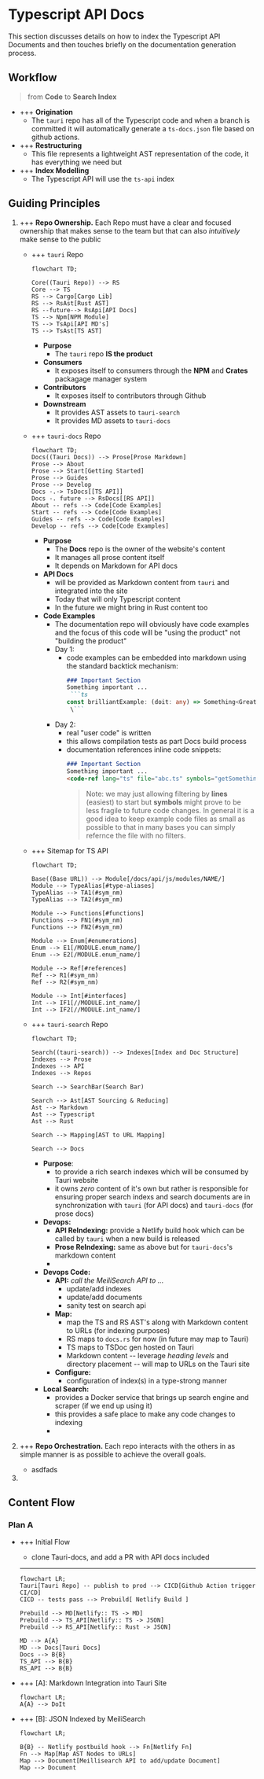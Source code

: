 # Typescript API Docs

This section discusses details on how to index the Typescript API Documents and then touches briefly on the documentation generation process.

## Workflow 
> from **Code** to **Search Index**

- +++ **Origination**
  - The `tauri` repo has all of the Typescript code and when a branch is committed it will automatically generate a `ts-docs.json` file based on github actions.
- +++ **Restructuring**
  - This file represents a lightweight AST representation of the code, it has everything we need but
- +++ **Index Modelling**
  - The Typescript API will use the `ts-api` index



## Guiding Principles

1. +++ **Repo Ownership.** Each Repo must have a clear and focused ownership that makes sense to the team but that can also _intuitively_ make sense to the public

    - +++ `tauri` Repo
         ```mermaid
        flowchart TD;
    
        Core((Tauri Repo)) --> RS
        Core --> TS
        RS --> Cargo[Cargo Lib]
        RS --> RsAst[Rust AST]
        RS --future--> RsApi[API Docs]
        TS --> Npm[NPM Module]
        TS --> TsApi[API MD's]
        TS --> TsAst[TS AST]
        ```
      - **Purpose**
        - The `tauri` repo **IS the product**
      - **Consumers**
        - It exposes itself to consumers through the **NPM** and **Crates** packagage manager system
      - **Contributors**
        - It exposes itself to contributors through Github
      - **Downstream**
        - It provides AST assets to `tauri-search`
        - It provides MD assets to `tauri-docs`
  
    - +++ `tauri-docs` Repo
        ```mermaid
        flowchart TD;
        Docs((Tauri Docs)) --> Prose[Prose Markdown]
        Prose --> About
        Prose --> Start[Getting Started]
        Prose --> Guides
        Prose --> Develop
        Docs -.-> TsDocs[[TS API]]
        Docs -. future --> RsDocs[[RS API]]
        About -- refs --> Code[Code Examples]
        Start -- refs --> Code[Code Examples]
        Guides -- refs --> Code[Code Examples]
        Develop -- refs --> Code[Code Examples]
        ```

      - **Purpose**
        - The **Docs** repo is the owner of the website's content
        - It manages all prose content itself
        - It depends on Markdown for API docs
      - **API Docs** 
        - will be provided as Markdown content from `tauri` and integrated into the site
        - Today that will only Typescript content
        - In the future we might bring in Rust content too
      - **Code Examples**
        - The documentation repo will obviously have code examples and the focus of this code will be "using the product" not "building the product"
        - Day 1:
          - code examples can be embedded into markdown using the standard backtick mechanism:
            ```md
            ### Important Section
            Something important ...
             ```ts
            const brilliantExample: (doit: any) => Something<Great> = ...;
             \```
            ```
        - Day 2:
          - real "user code" is written
          - this allows compilation tests as part Docs build process
          - documentation references inline code snippets:
            ```md
            ### Important Section
            Something important ...
            <code-ref lang="ts" file="abc.ts" symbols="getSomething,IGetSomething" />
            ```
            > Note: we may just allowing filtering by **lines** (easiest) to start but **symbols** might prove to be less fragile to future code changes. In general it is a good idea to keep example code files as small as possible to that in many bases you can simply refernce the file with no filters.
            

    - +++ Sitemap for TS API
        ```mermaid
        flowchart TD;

        Base((Base URL)) --> Module[/docs/api/js/modules/NAME/]
        Module --> TypeAlias[#type-aliases]
        TypeAlias --> TA1(#sym_nm)
        TypeAlias --> TA2(#sym_nm)

        Module --> Functions[#functions]
        Functions --> FN1(#sym_nm)
        Functions --> FN2(#sym_nm)

        Module --> Enum[#enumerations]
        Enum --> E1[/MODULE.enum_name/]
        Enum --> E2[/MODULE.enum_name/]

        Module --> Ref[#references]
        Ref --> R1(#sym_nm)
        Ref --> R2(#sym_nm)

        Module --> Int[#interfaces]
        Int --> IF1[//MODULE.int_name/]
        Int --> IF2[//MODULE.int_name/]
        ```


    - +++ `tauri-search` Repo
        ```mermaid
        flowchart TD;

        Search((tauri-search)) --> Indexes[Index and Doc Structure]
        Indexes --> Prose
        Indexes --> API
        Indexes --> Repos

        Search --> SearchBar(Search Bar)

        Search --> Ast[AST Sourcing & Reducing]
        Ast --> Markdown
        Ast --> Typescript
        Ast --> Rust

        Search --> Mapping[AST to URL Mapping]

        Search --> Docs
        ```

        - **Purpose**:
          - to provide a rich search indexes which will be consumed by Tauri website
          - it owns _zero_ content of it's own but rather is responsible for ensuring proper search indexs and search documents are in synchronization with `tauri` (for API docs) and `tauri-docs` (for prose docs)
        - **Devops:**
          - **API ReIndexing:** provide a Netlify build hook which can be called by `tauri` when a new build is released
          - **Prose ReIndexing:** same as above but for `tauri-docs`'s markdown content
          - 
        - **Devops Code:**
          - **API:** _call the MeiliSearch API to ..._
            - update/add indexes
            - update/add documents
            - sanity test on search api
          - **Map:** 
            - map the TS and RS AST's along with Markdown content to URLs (for indexing purposes)
            - RS maps to `docs.rs` for now (in future may map to Tauri)
            - TS maps to TSDoc gen hosted on Tauri
            - Markdown content -- leverage _heading levels_ and directory placement -- will map to URLs on the Tauri site
          - **Configure:**
            - configuration of index(s) in a type-strong manner
        - **Local Search:**
          - provides a Docker service that brings up search engine and scraper (if we end up using it)
          - this provides a safe place to make any code changes to indexing
          - 

2. +++ **Repo Orchestration.** Each repo interacts with the others in as simple manner is as possible to achieve the overall goals.
   - asdfads
3. 
 
## Content Flow




### Plan A

- +++ Initial Flow



    - clone Tauri-docs, and add a PR with API docs included

    ----

    ```mermaid
    flowchart LR;
    Tauri[Tauri Repo] -- publish to prod --> CICD[Github Action trigger CI/CD]
    CICD -- tests pass --> Prebuild[ Netlify Build ]
    
    Prebuild --> MD[Netlify:: TS -> MD]
    Prebuild --> TS_API[Netlify:: TS -> JSON]
    Prebuild --> RS_API[Netlify:: Rust -> JSON]

    MD --> A{A}
    MD --> Docs[Tauri Docs]
    Docs --> B{B}
    TS_API --> B{B}
    RS_API --> B{B}
    ```

- +++ [A]: Markdown Integration into Tauri Site

    ```mermaid
    flowchart LR;
    A{A} --> DoIt
    ```

- +++ [B]: JSON Indexed by MeiliSearch
    ```mermaid
    flowchart LR;

    B{B} -- Netlify postbuild hook --> Fn[Netlify Fn]
    Fn --> Map[Map AST Nodes to URLs]
    Map --> Document[Meillisearch API to add/update Document]
    Map --> Document

    ```
